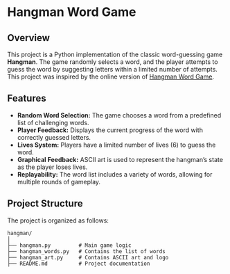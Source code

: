 # Hangman Word Game

## Overview

This project is a Python implementation of the classic word-guessing game **Hangman**. The game randomly selects a word, and the player attempts to guess the word by suggesting letters within a limited number of attempts. This project was inspired by the online version of [Hangman Word Game](https://hangmanwordgame.com/).

## Features

- **Random Word Selection:** The game chooses a word from a predefined list of challenging words.
- **Player Feedback:** Displays the current progress of the word with correctly guessed letters.
- **Lives System:** Players have a limited number of lives (6) to guess the word.
- **Graphical Feedback:** ASCII art is used to represent the hangman’s state as the player loses lives.
- **Replayability:** The word list includes a variety of words, allowing for multiple rounds of gameplay.

## Project Structure

The project is organized as follows:

```plaintext
hangman/
│
├── hangman.py         # Main game logic
├── hangman_words.py   # Contains the list of words
├── hangman_art.py     # Contains ASCII art and logo
├── README.md          # Project documentation
